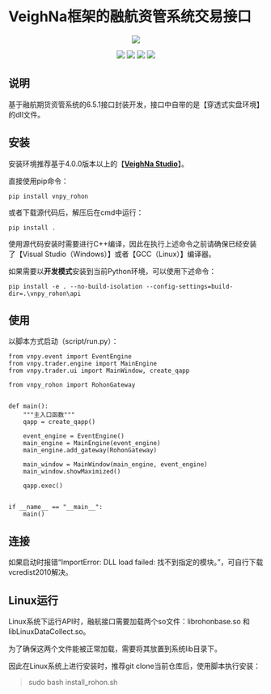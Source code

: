 # VeighNa框架的融航资管系统交易接口

<p align="center">
  <img src ="https://vnpy.oss-cn-shanghai.aliyuncs.com/vnpy-logo.png"/>
</p>

<p align="center">
    <img src ="https://img.shields.io/badge/version-6.5.1.21-blueviolet.svg"/>
    <img src ="https://img.shields.io/badge/platform-windows|linux-yellow.svg"/>
    <img src ="https://img.shields.io/badge/python-3.10|3.11|3.12|3.13-blue.svg" />
    <img src ="https://img.shields.io/github/license/vnpy/vnpy.svg?color=orange"/>
</p>

## 说明

基于融航期货资管系统的6.5.1接口封装开发，接口中自带的是【穿透式实盘环境】的dll文件。

## 安装

安装环境推荐基于4.0.0版本以上的【[**VeighNa Studio**](https://www.vnpy.com)】。

直接使用pip命令：

```
pip install vnpy_rohon
```


或者下载源代码后，解压后在cmd中运行：

```
pip install .
```

使用源代码安装时需要进行C++编译，因此在执行上述命令之前请确保已经安装了【Visual Studio（Windows）】或者【GCC（Linux）】编译器。

如果需要以**开发模式**安装到当前Python环境，可以使用下述命令：

```
pip install -e . --no-build-isolation --config-settings=build-dir=.\vnpy_rohon\api
```

## 使用

以脚本方式启动（script/run.py）：

```
from vnpy.event import EventEngine
from vnpy.trader.engine import MainEngine
from vnpy.trader.ui import MainWindow, create_qapp

from vnpy_rohon import RohonGateway


def main():
    """主入口函数"""
    qapp = create_qapp()

    event_engine = EventEngine()
    main_engine = MainEngine(event_engine)
    main_engine.add_gateway(RohonGateway)
    
    main_window = MainWindow(main_engine, event_engine)
    main_window.showMaximized()

    qapp.exec()


if __name__ == "__main__":
    main()
```

## 连接
 
如果启动时报错“ImportError: DLL load failed: 找不到指定的模块。”，可自行下载vcredist2010解决。

## Linux运行

Linux系统下运行API时，融航接口需要加载两个so文件：librohonbase.so 和 libLinuxDataCollect.so。

为了确保这两个文件能被正常加载，需要将其放置到系统lib目录下。

因此在Linux系统上进行安装时，推荐git clone当前仓库后，使用脚本执行安装：

> sudo bash install_rohon.sh
